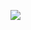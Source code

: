 ![](http://www.plantuml.com/plantuml/proxy?cache=no&src=https://raw.githubusercontent.com/oleksandrblazhko/ai204-tomchuk/laboratory-work-7/2-SoftwareDesign/2.7-PlantUML/DataModel.puml)
